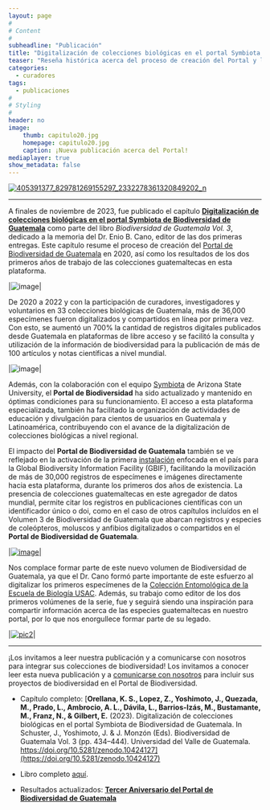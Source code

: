 ```yaml
---
layout: page
#
# Content
#
subheadline: "Publicación"
title: "Digitalización de colecciones biológicas en el portal Symbiota de Biodiversidad de Guatemala"
teaser: "Reseña histórica acerca del proceso de creación del Portal y los resultados iniciales de digitalización."
categories:
  - curadores
tags:
  - publicaciones
#
# Styling
#
header: no
image:
    thumb: capitulo20.jpg
    homepage: capitulo20.jpg
    caption: ¡Nueva publicación acerca del Portal!
mediaplayer: true
show_metadata: false
---
```


[![405391377_829781269155297_2332278361320849202_n](https://github.com/biodiversidadgt/docs/assets/69399374/e4f8dc17-3e3e-43db-8b3c-6d7e2b58fbe4)](https://zenodo.org/records/10424127)

---

A finales de noviembre de 2023, fue publicado el capítulo [**Digitalización de colecciones biológicas en el portal Symbiota de Biodiversidad de Guatemala**](https://doi.org/10.5281/zenodo.10424127) como parte del libro _Biodiversidad de Guatemala Vol. 3_, dedicado a la memoria del Dr. Enio B. Cano, editor de las dos primeras entregas. Este capítulo resume el proceso de creación del [Portal de Biodiversidad de Guatemala](https://biodiversidad.gt) en 2020, así como los resultados de los dos primeros años de trabajo de las colecciones guatemaltecas en esta plataforma.  

|![image](https://github.com/biodiversidadgt/docs/assets/69399374/1220d08d-ec34-4c35-a954-524110a123e2)|

De 2020 a 2022 y con la participación de curadores, investigadores y voluntarios en 33 colecciones biológicas de Guatemala, más de 36,000 especímenes fueron digitalizados y compartidos en línea por primera vez. Con esto, se aumentó un 700% la cantidad de registros digitales publicados desde Guatemala en plataformas de libre acceso y se facilitó la consulta y utilización de la información de biodiversidad para la publicación de más de 100 artículos y notas científicas a nivel mundial. 

|![image](https://github.com/biodiversidadgt/docs/assets/69399374/cba9dcf5-bbdd-4d1e-b847-4087f7de4a46)|

Además, con la colaboración con el equipo [Symbiota](https://symbiota.org) de Arizona State University, el **Portal de Biodiversidad** ha sido actualizado y mantenido en óptimas condiciones para su funcionamiento. El acceso a esta plataforma especializada, también ha facilitado la organización de actividades de educación y divulgación para cientos de usuarios en Guatemala y Latinoamérica, contribuyendo con el avance de la digitalización de colecciones biológicas a nivel regional. 

El impacto del **Portal de Biodiversidad de Guatemala** también se ve reflejado en la activación de la primera [instalación](https://www.gbif.org/installation/81a4adb0-0d86-420e-8b5e-7583985d1b6f) enfocada en el país para la Global Biodiversity Information Facility (GBIF), facilitando la movilización de más de 30,000 registros de especímenes e imágenes directamente hacia esta plataforma, durante los primeros dos años de existencia. La presencia de colecciones guatemaltecas en este agregador de datos mundial, permite citar los registros en publicaciones científicas con un identificador único o doi, como en el caso de otros capítulos incluídos en el Volumen 3 de Biodiversidad de Guatemala que abarcan registros y especies de coleópteros, moluscos y anfibios digitalizados o compartidos en el **Portal de Biodiversidad de Guatemala**.

|[![image](https://github.com/biodiversidadgt/docs/assets/69399374/cbb4da06-b3c0-4c18-98d0-ee93255de6b2)](https://www.gbif.org/installation/81a4adb0-0d86-420e-8b5e-7583985d1b6f)|

Nos complace formar parte de este nuevo volumen de Biodiversidad de Guatemala, ya que el Dr. Cano formó parte importante de este esfuerzo al digitalizar los primeros especímenes de la [Colección Entomológica de la Escuela de Biología USAC](https://tinyurl.com/usacento). Además, su trabajo como editor de los dos primeros volúmenes de la serie, fue y seguirá siendo una inspiración para compartir información acerca de las especies guatemaltecas en nuestro portal, por lo que nos enorgullece formar parte de su legado.

|[![pic2](https://github.com/biodiversidadgt/docs/assets/69399374/484f1fe0-1191-470d-a69a-3119274b5779)](https://biodiversidad.gt/portal/collections/individual/index.php?occid=112708)|

---

¡Los invitamos a leer nuestra publicación y a comunicarse con nosotros para integrar sus colecciones de biodiversidad!
Los invitamos a conocer leer esta nueva publicación y a [comunicarse con nosotros](https://biodiversidadgt.github.io/docs/contactos/) para incluir sus proyectos de biodiversidad en el Portal de Biodiversidad. 

- Capítulo completo: [**Orellana, K. S., Lopez, Z., Yoshimoto, J., Quezada, M., Prado, L., Ambrocio, A. L., Dávila, L., Barrios-Izás, M., Bustamante, M., Franz, N., & Gilbert, E.** (2023). Digitalización de colecciones biológicas en el portal Symbiota de Biodiversidad de Guatemala. In Schuster, J., Yoshimoto, J. & J. Monzón (Eds). Biodiversidad de Guatemala Vol. 3 (pp. 434–444). Universidad del Valle de Guatemala. https://doi.org/10.5281/zenodo.10424127](https://doi.org/10.5281/zenodo.10424127)

- Libro completo [aquí](https://zenodo.org/records/10238198).

- Resultados actualizados: [**Tercer Aniversario del Portal de Biodiversidad de Guatemala**](https://biodiversidadgt.github.io/docs/usuarios/tercer-aniversario/)
